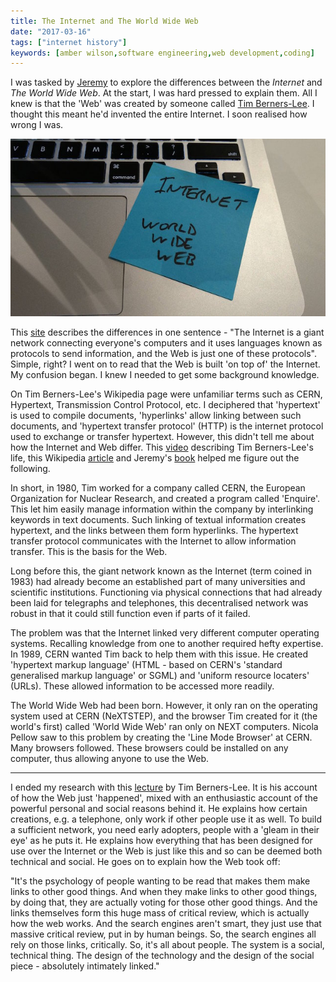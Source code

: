 ```yaml
---
title: The Internet and The World Wide Web
date: "2017-03-16"
tags: ["internet history"]
keywords: [amber wilson,software engineering,web development,coding]
---
```


I was tasked by [Jeremy](https://adactio.com/) to explore the differences between the _Internet_ and _The World Wide Web_. At the start, I was hard pressed to explain them. All I knew is that the 'Web' was created by someone called [Tim Berners-Lee](https://en.wikipedia.org/wiki/Tim_Berners-Lee). I thought this meant he'd invented the entire Internet. I soon realised how wrong I was.

![web versus internet task](img/webvsinternet.jpg)

This [site](http://www.webopedia.com/DidYouKnow/Internet/Web_vs_Internet.asp) describes the differences in one sentence - "The Internet is a giant network connecting everyone's computers and it uses languages known as protocols to send information, and the Web is just one of these protocols". Simple, right? I went on to read that the Web is built 'on top of' the Internet. My confusion began. I knew I needed to get some background knowledge.

On Tim Berners-Lee's Wikipedia page were unfamiliar terms such as CERN, Hypertext, Transmission Control Protocol, etc. I deciphered that 'hypertext' is used to compile documents, 'hyperlinks' allow linking between such documents, and 'hypertext transfer protocol' (HTTP) is the internet protocol used to exchange or transfer hypertext. However, this didn't tell me about how the Internet and Web differ. This [video](https://youtu.be/j4cN_q3NX9c) describing Tim Berners-Lee's life, this Wikipedia [article](https://en.wikipedia.org/wiki/Web_browser) and Jeremy's [book](https://resilientwebdesign.com/) helped me figure out the following.

In short, in 1980, Tim worked for a company called CERN, the European Organization for Nuclear Research, and created a program called 'Enquire'. This let him easily manage information within the company by interlinking keywords in text documents. Such linking of textual information creates hypertext, and the links between them form hyperlinks. The hypertext transfer protocol communicates with the Internet to allow information transfer. This is the basis for the Web.

Long before this, the giant network known as the Internet (term coined in 1983) had already become an established part of many universities and scientific institutions. Functioning via physical connections that had already been laid for telegraphs and telephones, this decentralised network was robust in that it could still function even if parts of it failed.

The problem was that the Internet linked very different computer operating systems. Recalling knowledge from one to another required hefty expertise. In 1989, CERN wanted Tim back to help them with this issue. He created 'hypertext markup language' (HTML - based on CERN's 'standard generalised markup language' or SGML) and 'uniform resource locaters' (URLs). These allowed information to be accessed more readily.

The World Wide Web had been born. However, it only ran on the operating system used at CERN (NeXTSTEP), and the browser Tim created for it (the world's first) called 'World Wide Web' ran only on NEXT computers. Nicola Pellow saw to this problem by creating the 'Line Mode Browser' at CERN. Many browsers followed. These browsers could be installed on any computer, thus allowing anyone to use the Web.

* * *

I ended my research with this [lecture](https://www.youtube.com/watch?v=yF5-6AcohQw) by Tim Berners-Lee. It is his account of how the Web just 'happened', mixed with an enthusiastic account of the powerful personal and social reasons behind it. He explains how certain creations, e.g. a telephone, only work if other people use it as well. To build a sufficient network, you need early adopters, people with a 'gleam in their eye' as he puts it. He explains how everything that has been designed for use over the Internet or the Web is just like this and so can be deemed both technical and social. He goes on to explain how the Web took off:

"It's the psychology of people wanting to be read that makes them make links to other good things. And when they make links to other good things, by doing that, they are actually voting for those other good things. And the links themselves form this huge mass of critical review, which is actually how the web works. And the search engines aren't smart, they just use that massive critical review, put in by human beings. So, the search engines all rely on those links, critically. So, it's all about people. The system is a social, technical thing. The design of the technology and the design of the social piece - absolutely intimately linked."